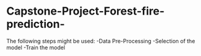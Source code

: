 # Capstone-Project-Forest-fire-prediction-
The following steps might be used:
-Data Pre-Processing
-Selection of the model 
-Train the model



